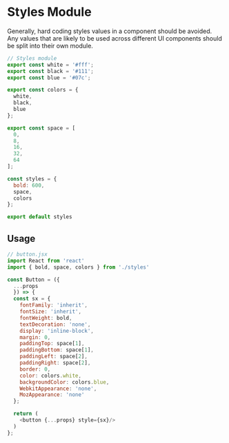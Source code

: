 # Styles Module

Generally, hard coding styles values in a component should be avoided. Any values that are likely to be used across different UI components should be split into their own module.

```javascript
// Styles module
export const white = '#fff';
export const black = '#111';
export const blue = '#07c';

export const colors = {
  white,
  black,
  blue
};

export const space = [
  0,
  8,
  16,
  32,
  64
];

const styles = {
  bold: 600,
  space,
  colors
};

export default styles
```

## Usage

```javascript
// button.jsx
import React from 'react'
import { bold, space, colors } from './styles'

const Button = ({
  ...props
  }) => {
  const sx = {
    fontFamily: 'inherit',
    fontSize: 'inherit',
    fontWeight: bold,
    textDecoration: 'none',
    display: 'inline-block',
    margin: 0,
    paddingTop: space[1],
    paddingBottom: space[1],
    paddingLeft: space[2],
    paddingRight: space[2],
    border: 0,
    color: colors.white,
    backgroundColor: colors.blue,
    WebkitAppearance: 'none',
    MozAppearance: 'none'
  };

  return (
    <button {...props} style={sx}/>
  )
};
```

